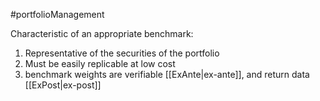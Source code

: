 #portfolioManagement 

Characteristic of an appropriate benchmark:
1. Representative of the securities of the portfolio 
2. Must be easily replicable at low cost 
3. benchmark weights are verifiable [[ExAnte|ex-ante]], and return data [[ExPost|ex-post]]

